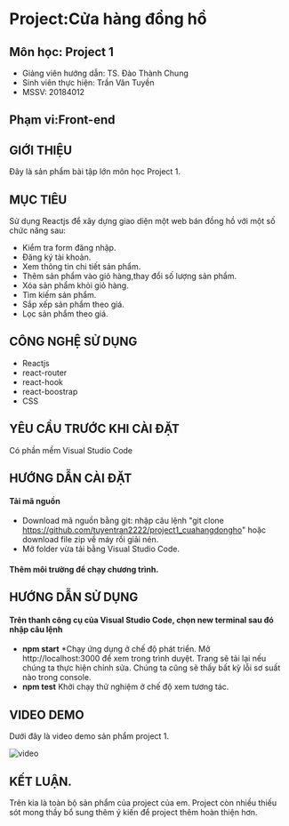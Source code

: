 # Project:Cửa hàng đồng hồ

## Môn học: Project 1

* Giảng viên hướng dẫn: TS. Đào Thành Chung
* Sinh viên thực hiện: Trần Văn Tuyền
* MSSV: 20184012

## Phạm vi:Front-end

## GIỚI THIỆU
Đây là sản phẩm bài tập lớn môn học Project 1.
## MỤC TIÊU
Sử dụng Reactjs để xây dựng giao diện một web bán đồng hồ với một số chức năng sau:
* Kiểm tra form đăng nhập.
* Đăng ký tài khoản.
* Xem thông tin chi tiết sản phẩm.
* Thêm sản phẩm vào giỏ hàng,thay đổi số lượng sản phẩm.
* Xóa sản phẩm khỏi giỏ hàng.
* Tìm kiếm sản phẩm.
* Sắp xếp sản phẩm theo giá.
* Lọc sản phẩm theo giá.
 
## CÔNG NGHỆ SỬ DỤNG
* Reactjs
* react-router
* react-hook
* react-boostrap
* CSS

## YÊU CẦU TRƯỚC KHI CÀI ĐẶT
 Có phần mềm Visual Studio Code
 
## HƯỚNG DẪN CÀI ĐẶT
#### Tải mã nguồn
* Download mã nguồn bằng git: nhập câu lệnh "git clone https://github.com/tuyentran2222/project1_cuahangdongho" hoặc download file zip về máy rồi giải nén.
* Mở folder vừa tải bằng Visual Studio Code.
#### Thêm môi trường để chạy chương trình.



## HƯỚNG DẪN SỬ DỤNG
#### Trên thanh công cụ của Visual Studio Code, chọn new terminal sau đó nhập câu lệnh
* **npm start**
*Chạy ứng dụng ở chế độ phát triển.
Mở http://localhost:3000 để xem trong trình duyệt.
Trang sẽ tải lại nếu chúng ta thực hiện chỉnh sửa.
Chúng ta cũng sẽ thấy bất kỳ lỗi sơ suất nào trong console.
* **npm test**
Khởi chạy thử nghiệm ở chế độ xem tương tác.

## VIDEO DEMO
Dưới đây là video demo sản phẩm project 1.

![video](https://github.com/tuyentran2222/project1_cuahangdongho/blob/master/media/chitietsp.png)

## KẾT LUẬN.

Trên kia là toàn bộ sản phẩm của project của em.
Project còn nhiều thiếu sót mong thầy bổ sung thêm ý kiến để project thêm hoàn thiện hơn.




